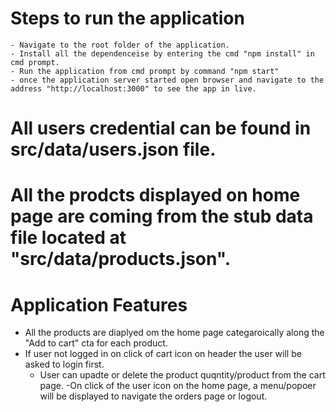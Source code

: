 # Steps to run the application
    - Navigate to the root folder of the application.
    - Install all the dependenceise by entering the cmd "npm install" in cmd prompt.
    - Run the application from cmd prompt by command "npm start"
    - once the application server started open browser and navigate to the address "http://localhost:3000" to see the app in live.

# All users credential can be found in src/data/users.json file.
# All the prodcts displayed on home page are coming from the stub data file located at "src/data/products.json".

# Application Features
 - All the products are diaplyed om the home page categaroically along the "Add to cart" cta for each product.
 - If user not logged in on click of cart icon on header the user will be asked to login first.
    - User can upadte or delete the product quqntity/product from the cart page.
-On click of the user icon on the home page, a menu/popoer will be displayed to navigate the orders page or logout.
